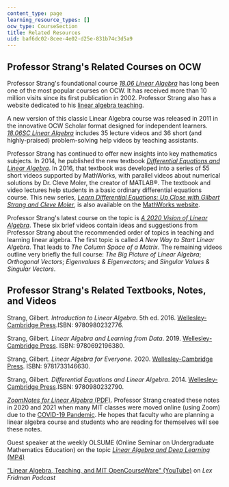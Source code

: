 ```yaml
---
content_type: page
learning_resource_types: []
ocw_type: CourseSection
title: Related Resources
uid: baf6dc02-8cee-4e02-d25e-831b74c3d5a9
---
```


Professor Strang's Related Courses on OCW
-----------------------------------------

Professor Strang's foundational course [_18.06 Linear Algebra_](/courses/18-06-linear-algebra-spring-2010) has long been one of the most popular courses on OCW. It has received more than 10 million visits since its first publication in 2002. Professor Strang also has a website dedicated to his [linear algebra teaching](http://math.mit.edu/linearalgebra).

A new version of this classic Linear Algebra course was released in 2011 in the innovative OCW Scholar format designed for independent learners. _[18.06SC Linear Algebra](/courses/18-06sc-linear-algebra-fall-2011)_ includes 35 lecture videos and 36 short (and highly-praised) problem-solving help videos by teaching assistants.

Professor Strang has continued to offer new insights into key mathematics subjects. In 2014, he published the new textbook _[Differential Equations and Linear Algebra](http://www-math.mit.edu/~gs/dela/)_. In 2016, that textbook was developed into a series of 55 short videos supported by MathWorks, with parallel videos about numerical solutions by Dr. Cleve Moler, the creator of MATLAB®. The textbook and video lectures help students in a basic ordinary differential equations course. This new series, [_Learn Differential Equations: Up Close with Gilbert Strang and Cleve Moler_](/courses/res-18-009-learn-differential-equations-up-close-with-gilbert-strang-and-cleve-moler-fall-2015), is also available on the [MathWorks website](http://www.mathworks.com/academia/courseware/learn-differential-equations.html).

Professor Strang's latest course on the topic is _[A 2020 Vision of Linear Algebra](/courses/res-18-010-a-2020-vision-of-linear-algebra-spring-2020)_. These six brief videos contain ideas and suggestions from Professor Strang about the recommended order of topics in teaching and learning linear algebra. The first topic is called _A New Way to Start Linear Algebra_. That leads to _The Column Space of a Matrix_. The remaining videos outline very briefly the full course: _The Big Picture of Linear Algebra_; _Orthogonal Vectors_; _Eigenvalues & Eigenvectors_; and _Singular Values & Singular Vectors_.

Professor Strang's Related Textbooks, Notes, and Videos
-------------------------------------------------------

Strang, Gilbert. _Introduction to Linear Algebra_. 5th ed. 2016. [Wellesley-Cambridge Press](http://www.wellesleycambridge.com/).ISBN: 9780980232776.

Strang, Gilbert. _Linear Algebra and Learning from Data_. 2019. [Wellesley-Cambridge Press](http://www.wellesleycambridge.com/). ISBN: 9780692196380.

Strang, Gilbert. _Linear Algebra for Everyone._ 2020. [Wellesley-Cambridge Press](http://www.wellesleycambridge.com/). ISBN: 9781733146630.

Strang, Gilbert. _Differential Equations and Linear Algebra_. 2014. [Wellesley-Cambridge Press](http://www.wellesleycambridge.com/).ISBN: 9780980232790.

[_ZoomNotes for Linear Algebra_ (PDF)](/courses/res-18-010-a-2020-vision-of-linear-algebra-spring-2020/resources/zoomnotes_18-010). Professor Strang created these notes in 2020 and 2021 when many MIT classes were moved online (using Zoom) due to the [COVID-19 Pandemic](https://en.wikipedia.org/wiki/COVID-19_pandemic). He hopes that faculty who are planning a linear algebra course and students who are reading for themselves will see these notes.

Guest speaker at the weekly OLSUME (Online Seminar on Undergraduate Mathematics Education) on the topic [_Linear Algebra and Deep Learning_ (MP4)](https://olsume.org/wp-content/uploads/2021/09/strang.mp4)

["Linear Algebra, Teaching, and MIT OpenCourseWare" (YouTube)](https://www.youtube.com/watch?v=lEZPfmGCEk0&t=1s&ab_channel=LexFridman) on _Lex Fridman Podcast_
